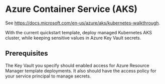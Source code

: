 # Azure Container Service (AKS)

See https://docs.microsoft.com/en-us/azure/aks/kubernetes-walkthrough.

With the current quickstart template, deploy managed Kubernetes AKS cluster, while keeping sensitive values in Azure Key Vault secrets.

## Prerequisites

The Key Vault you specify should enabled access for Azure Resource Manager template deployments. It also should have the access policy for your service principal to manage secrets.

